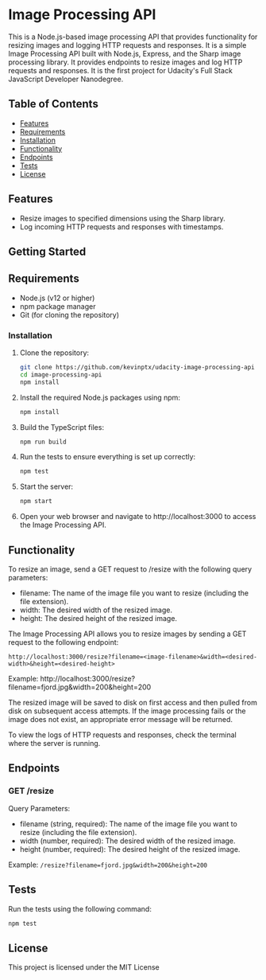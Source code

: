 # Image Processing API

This is a Node.js-based image processing API that provides functionality for resizing images and logging HTTP requests and responses. It is a simple Image Processing API built with Node.js, Express, and the Sharp image processing library. It provides endpoints to resize images and log HTTP requests and responses. It is the first project for Udacity's Full Stack JavaScript Developer Nanodegree.


## Table of Contents

- [Features](#features)
- [Requirements](#requirements)
- [Installation](#installation)
- [Functionality](#functionality)
- [Endpoints](#endpoints)
- [Tests](#tests)
- [License](#license)


## Features

- Resize images to specified dimensions using the Sharp library.
- Log incoming HTTP requests and responses with timestamps.

## Getting Started

## Requirements

- Node.js (v12 or higher)
- npm package manager
- Git (for cloning the repository)


### Installation

1. Clone the repository:
    ```sh
    git clone https://github.com/kevinptx/udacity-image-processing-api
    cd image-processing-api
    npm install
    ```
2. Install the required Node.js packages using npm:
    ```sh
    npm install
    ```
3. Build the TypeScript files:
    ```sh
    npm run build
    ```
4. Run the tests to ensure everything is set up correctly:
    ```sh
    npm test
    ```
5. Start the server:
    ```sh
    npm start
    ```
6. Open your web browser and navigate to http://localhost:3000 to access the Image Processing API.

## Functionality

To resize an image, send a GET request to /resize with the following query parameters:

- filename: The name of the image file you want to resize (including the file extension).
- width: The desired width of the resized image.
- height: The desired height of the resized image.

The Image Processing API allows you to resize images by sending a GET request to the following endpoint:

`http://localhost:3000/resize?filename=<image-filename>&width=<desired-width>&height=<desired-height>`

Example: http://localhost:3000/resize?filename=fjord.jpg&width=200&height=200

The resized image will be saved to disk on first access and then pulled from disk on subsequent access attempts. If the image processing fails or the image does not exist, an appropriate error message will be returned.

To view the logs of HTTP requests and responses, check the terminal where the server is running.

## Endpoints

### GET /resize

Query Parameters:

- filename (string, required): The name of the image file you want to resize (including the file extension).
- width (number, required): The desired width of the resized image.
- height (number, required): The desired height of the resized image.

Example: `/resize?filename=fjord.jpg&width=200&height=200`

## Tests

Run the tests using the following command:

```sh
npm test
```
## License

This project is licensed under the MIT License




